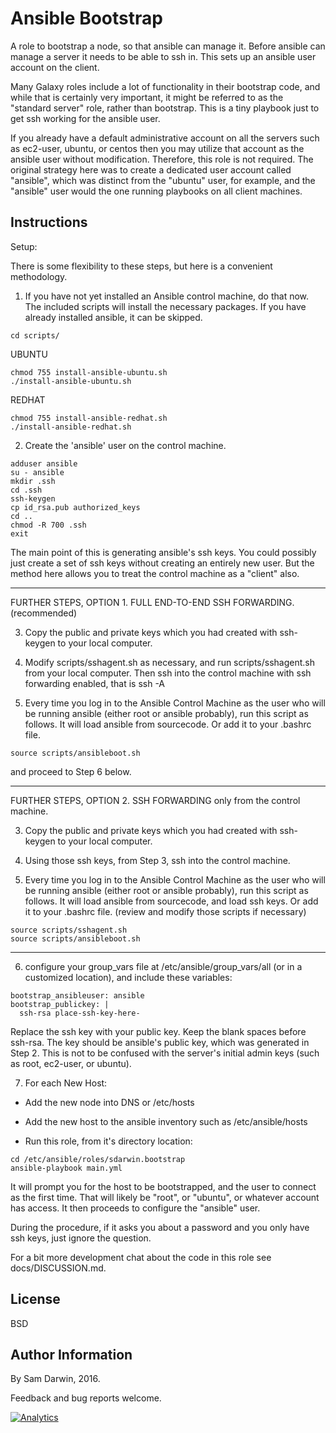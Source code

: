 Ansible Bootstrap
=========

A role to bootstrap a node, so that ansible can manage it. Before ansible can manage a server it needs to be able to ssh in. This sets up an ansible user account on the client.

Many Galaxy roles include a lot of functionality in their bootstrap code, and while that is certainly very important, it might be referred to as the "standard server" role, rather than bootstrap. This is a tiny playbook just to get ssh working for the ansible user. 

If you already have a default administrative account on all the servers such as ec2-user, ubuntu, or centos then you may utilize that account as the ansible user without modification. Therefore, this role is not required. The original strategy here was to create a dedicated user account called "ansible", which was distinct from the "ubuntu" user, for example, and the "ansible" user would the one running playbooks on all client machines.

Instructions
----------------

Setup:

There is some flexibility to these steps, but here is a convenient methodology.

1. If you have not yet installed an Ansible control machine, do that now. The included scripts will install the necessary packages. If you have already installed ansible, it can be skipped. 

```
cd scripts/
```
UBUNTU
```
chmod 755 install-ansible-ubuntu.sh
./install-ansible-ubuntu.sh
```
REDHAT
```
chmod 755 install-ansible-redhat.sh
./install-ansible-redhat.sh
```

2. Create the 'ansible' user on the control machine.

```
adduser ansible
su - ansible
mkdir .ssh
cd .ssh
ssh-keygen
cp id_rsa.pub authorized_keys
cd ..
chmod -R 700 .ssh
exit
```
The main point of this is generating ansible's ssh keys. You could possibly just create a set of ssh keys without creating an entirely new user. But the method here allows you to treat the control machine as a "client" also.

-----

FURTHER STEPS, OPTION 1. FULL END-TO-END SSH FORWARDING. (recommended)

3. Copy the public and private keys which you had created with ssh-keygen to your local computer.

4. Modify scripts/sshagent.sh as necessary, and run scripts/sshagent.sh from your local computer. Then ssh into the control machine with ssh forwarding enabled, that is ssh -A

5. Every time you log in to the Ansible Control Machine as the user who will be running ansible (either root or ansible probably), run this script as follows. It will load ansible from sourcecode. Or add it to your .bashrc file.

```
source scripts/ansibleboot.sh
```

and proceed to Step 6 below.

-----

FURTHER STEPS, OPTION 2. SSH FORWARDING only from the control machine.

3. Copy the public and private keys which you had created with ssh-keygen to your local computer.

4. Using those ssh keys, from Step 3, ssh into the control machine.

5. Every time you log in to the Ansible Control Machine as the user who will be running ansible (either root or ansible probably), run this script as follows. It will load ansible from sourcecode, and load ssh keys. Or add it to your .bashrc file. (review and modify those scripts if necessary)

```
source scripts/sshagent.sh
source scripts/ansibleboot.sh
```

-----

6. configure your group_vars file at /etc/ansible/group_vars/all (or in a customized location), and include these variables:

```
bootstrap_ansibleuser: ansible
bootstrap_publickey: |
  ssh-rsa place-ssh-key-here-
```
Replace the ssh key with your public key. Keep the blank spaces before ssh-rsa.
The key should be ansible's public key, which was generated in Step 2. This is not to be confused with the server's initial admin keys (such as root, ec2-user, or ubuntu). 

7. For each New Host:

- Add the new node into DNS or /etc/hosts

- Add the new host to the ansible inventory such as /etc/ansible/hosts

- Run this role, from it's directory location:
```
cd /etc/ansible/roles/sdarwin.bootstrap
ansible-playbook main.yml
```

It will prompt you for the host to be bootstrapped, and the user to connect as the first time. That will likely be "root", or "ubuntu", or whatever account has access. It then proceeds to configure the "ansible" user.

During the procedure, if it asks you about a password and you only have ssh keys, just ignore the question.

For a bit more development chat about the code in this role see docs/DISCUSSION.md.

License
-------

BSD

Author Information
------------------

By Sam Darwin, 2016.

Feedback and bug reports welcome.

[![Analytics](https://ga-beacon.appspot.com/UA-112361697-1/Ansible-Bootstrap)](https://github.com/igrigorik/ga-beacon)

